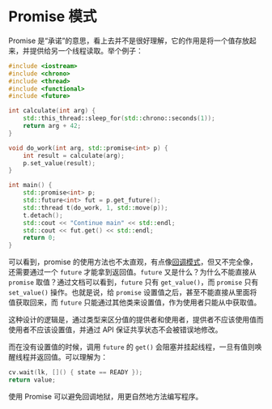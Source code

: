# Promise 模式

Promise 是“承诺”的意思，看上去并不是很好理解，它的作用是将一个值存放起来，并提供给另一个线程读取。举个例子：

```cpp
#include <iostream>
#include <chrono>
#include <thread>
#include <functional>
#include <future>

int calculate(int arg) {
    std::this_thread::sleep_for(std::chrono::seconds(1));
    return arg + 42;
}

void do_work(int arg, std::promise<int> p) {    
    int result = calculate(arg);
    p.set_value(result);
}

int main() {
    std::promise<int> p;
    std::future<int> fut = p.get_future();
    std::thread t(do_work, 1, std::move(p));
    t.detach();
    std::cout << "Continue main" << std::endl;
    std::cout << fut.get() << std::endl;
    return 0;
}
```

可以看到，promise 的使用方法也不太直观，有点像[回调模式](callback.md)，但又不完全像，还需要通过一个 `future` 才能拿到返回值。`future` 又是什么？为什么不能直接从 `promise` 取值？通过文档可以看到，`future` 只有 `get_value()`，而 `promise` 只有 `set_value()` 操作。也就是说，给 `promise` 设置值之后，甚至不能直接从里面将值获取回来，而 `future` 只能通过其他类来设置值，作为使用者只能从中获取值。

这种设计的逻辑是，通过类型来区分值的提供者和使用者，提供者不应该使用值而使用者不应该设置值，并通过 API 保证共享状态不会被错误地修改。

而在没有设置值的时候，调用 `future` 的 `get()` 会阻塞并挂起线程，一旦有值则唤醒线程并返回值。可以理解为：

```cpp
cv.wait(lk, []() { state == READY });
return value;
```

使用 Promise 可以避免回调地狱，用更自然地方法编写程序。